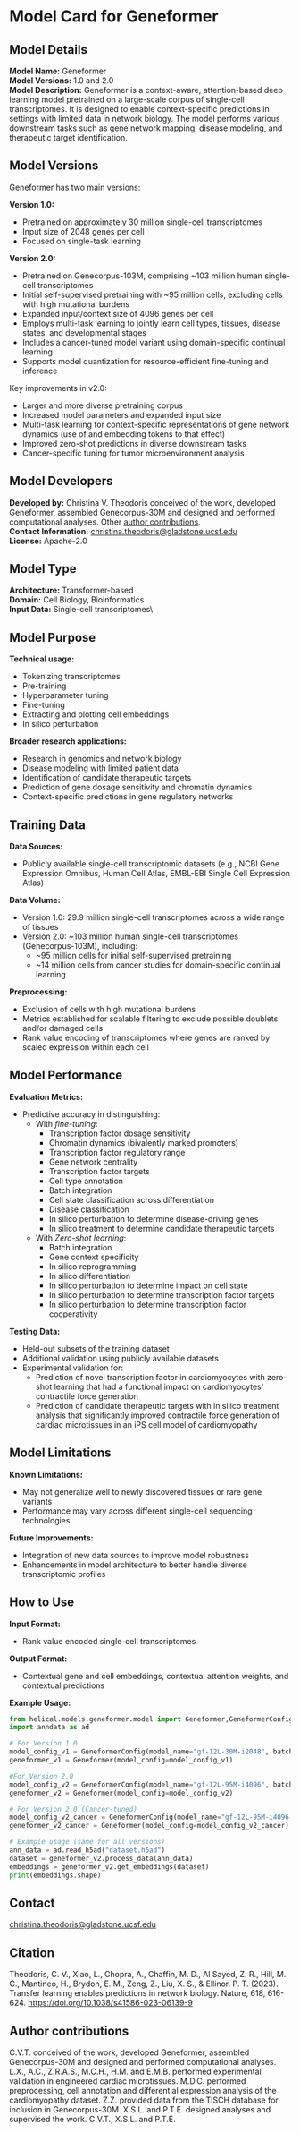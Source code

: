 # Model Card for Geneformer

## Model Details

**Model Name:** Geneformer  
**Model Versions:** 1.0 and 2.0  
**Model Description:** Geneformer is a context-aware, attention-based deep learning model pretrained on a large-scale corpus of single-cell transcriptomes. It is designed to enable context-specific predictions in settings with limited data in network biology. The model performs various downstream tasks such as gene network mapping, disease modeling, and therapeutic target identification.

## Model Versions

Geneformer has two main versions:

**Version 1.0:**
- Pretrained on approximately 30 million single-cell transcriptomes
- Input size of 2048 genes per cell
- Focused on single-task learning

**Version 2.0:**
- Pretrained on Genecorpus-103M, comprising ~103 million human single-cell transcriptomes
- Initial self-supervised pretraining with ~95 million cells, excluding cells with high mutational burdens
- Expanded input/context size of 4096 genes per cell
- Employs multi-task learning to jointly learn cell types, tissues, disease states, and developmental stages
- Includes a cancer-tuned model variant using domain-specific continual learning
- Supports model quantization for resource-efficient fine-tuning and inference

Key improvements in v2.0:
- Larger and more diverse pretraining corpus
- Increased model parameters and expanded input size
- Multi-task learning for context-specific representations of gene network dynamics (use of <cls> and <eos> embedding tokens to that effect)
- Improved zero-shot predictions in diverse downstream tasks
- Cancer-specific tuning for tumor microenvironment analysis

## Model Developers

**Developed by:** Christina V. Theodoris conceived of the work, developed Geneformer, assembled Genecorpus-30M and designed and performed computational analyses. Other [author contributions](#citation). \
**Contact Information:** christina.theodoris@gladstone.ucsf.edu  \
**License:** Apache-2.0 

## Model Type

**Architecture:** Transformer-based \
**Domain:** Cell Biology, Bioinformatics  \
**Input Data:** Single-cell transcriptomes\

## Model Purpose

**Technical usage:**  
- Tokenizing transcriptomes
- Pre-training
- Hyperparameter tuning
- Fine-tuning
- Extracting and plotting cell embeddings
- In silico perturbation


**Broader research applications:**  
- Research in genomics and network biology
- Disease modeling with limited patient data
- Identification of candidate therapeutic targets
- Prediction of gene dosage sensitivity and chromatin dynamics
- Context-specific predictions in gene regulatory networks

## Training Data

**Data Sources:**  
- Publicly available single-cell transcriptomic datasets (e.g., NCBI Gene Expression Omnibus, Human Cell Atlas, EMBL-EBI Single Cell Expression Atlas)

**Data Volume:**  
- Version 1.0: 29.9 million single-cell transcriptomes across a wide range of tissues
- Version 2.0: ~103 million human single-cell transcriptomes (Genecorpus-103M), including:
  - ~95 million cells for initial self-supervised pretraining
  - ~14 million cells from cancer studies for domain-specific continual learning

**Preprocessing:**  
- Exclusion of cells with high mutational burdens
- Metrics established for scalable filtering to exclude possible doublets and/or damaged cells
- Rank value encoding of transcriptomes where genes are ranked by scaled expression within each cell

## Model Performance

**Evaluation Metrics:**  
- Predictive accuracy in distinguishing:
    - With *fine-tuning*:
        - Transcription factor dosage sensitivity
        - Chromatin dynamics (bivalently marked promoters)
        - Transcription factor regulatory range
        - Gene network centrality
        - Transcription factor targets
        - Cell type annotation
        - Batch integration
        - Cell state classification across differentiation
        - Disease classification
        - In silico perturbation to determine disease-driving genes
        - In silico treatment to determine candidate therapeutic targets
    - With *Zero-shot learning*:
        - Batch integration
        - Gene context specificity
        - In silico reprogramming
        - In silico differentiation
        - In silico perturbation to determine impact on cell state
        - In silico perturbation to determine transcription factor targets
        - In silico perturbation to determine transcription factor cooperativity

**Testing Data:**  
- Held-out subsets of the training dataset
- Additional validation using publicly available datasets 
- Experimental validation for: 
    - Prediction of novel transcription factor in cardiomyocytes with zero-shot learning that had a functional impact on cardiomyocytes' contractile force generation 
    - Prediction of candidate therapeutic targets with in silico treatment analysis that significantly improved contractile force generation of cardiac microtissues in an iPS cell model of cardiomyopathy

## Model Limitations

**Known Limitations:**  
- May not generalize well to newly discovered tissues or rare gene variants
- Performance may vary across different single-cell sequencing technologies

**Future Improvements:**  
- Integration of new data sources to improve model robustness
- Enhancements in model architecture to better handle diverse transcriptomic profiles

## How to Use

**Input Format:**  
- Rank value encoded single-cell transcriptomes

**Output Format:**  
- Contextual gene and cell embeddings, contextual attention weights, and contextual predictions

**Example Usage:**
```python
from helical.models.geneformer.model import Geneformer,GeneformerConfig
import anndata as ad

# For Version 1.0
model_config_v1 = GeneformerConfig(model_name="gf-12L-30M-i2048", batch_size=10)
geneformer_v1 = Geneformer(model_config=model_config_v1)

#For Version 2.0
model_config_v2 = GeneformerConfig(model_name="gf-12L-95M-i4096", batch_size=10)
geneformer_v2 = Geneformer(model_config=model_config_v2)

# For Version 2.0 (Cancer-tuned)
model_config_v2_cancer = GeneformerConfig(model_name="gf-12L-95M-i4096-CLcancer", batch_size=10)
geneformer_v2_cancer = Geneformer(model_config=model_config_v2_cancer)

# Example usage (same for all versions)
ann_data = ad.read_h5ad("dataset.h5ad")
dataset = geneformer_v2.process_data(ann_data)
embeddings = geneformer_v2.get_embeddings(dataset)
print(embeddings.shape)


```

## Contact

christina.theodoris@gladstone.ucsf.edu

## Citation

Theodoris, C. V., Xiao, L., Chopra, A., Chaffin, M. D., Al Sayed, Z. R., Hill, M. C., Mantineo, H., Brydon, E. M., Zeng, Z., Liu, X. S., & Ellinor, P. T. (2023). Transfer learning enables predictions in network biology. Nature, 618, 616-624. https://doi.org/10.1038/s41586-023-06139-9

## Author contributions 

C.V.T. conceived of the work, developed Geneformer, assembled Genecorpus-30M and designed and performed computational analyses. L.X., A.C., Z.R.A.S., M.C.H., H.M. and E.M.B. performed experimental validation in engineered cardiac microtissues. M.D.C. performed preprocessing, cell annotation and differential expression analysis of the cardiomyopathy dataset. Z.Z. provided data from the TISCH database for inclusion in Genecorpus-30M. X.S.L. and P.T.E. designed analyses and supervised the work. C.V.T., X.S.L. and P.T.E. 

